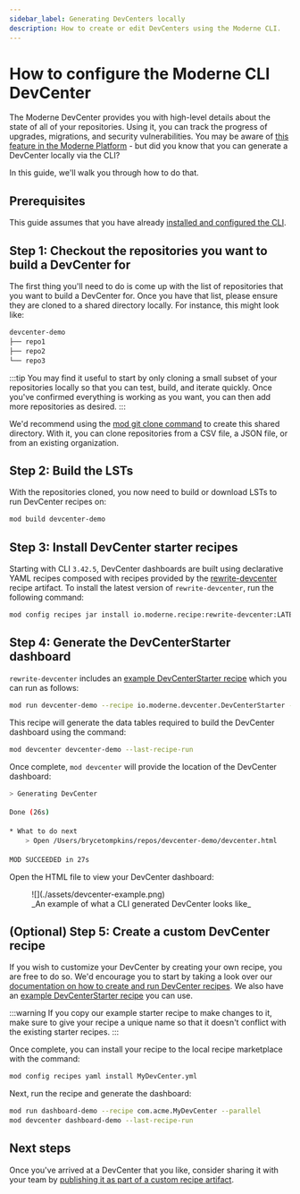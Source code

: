 ```yaml
---
sidebar_label: Generating DevCenters locally
description: How to create or edit DevCenters using the Moderne CLI.
---
```


# How to configure the Moderne CLI DevCenter

The Moderne DevCenter provides you with high-level details about the state of all of your repositories. Using it, you can track the progress of upgrades, migrations, and security vulnerabilities. You may be aware of [this feature in the Moderne Platform](../../moderne-platform/getting-started/dev-center.md) - but did you know that you can generate a DevCenter locally via the CLI?

In this guide, we'll walk you through how to do that.

## Prerequisites

This guide assumes that you have already [installed and configured the CLI](../getting-started/cli-intro.md#installation-and-configuration).

## Step 1: Checkout the repositories you want to build a DevCenter for

The first thing you'll need to do is come up with the list of repositories that you want to build a DevCenter for. Once you have that list, please ensure they are cloned to a shared directory locally. For instance, this might look like:

```bash
devcenter-demo
├── repo1
├── repo2
└── repo3
```

:::tip
You may find it useful to start by only cloning a small subset of your repositories locally so that you can test, build, and iterate quickly. Once you've confirmed everything is working as you want, you can then add more repositories as desired.
:::

We'd recommend using the [mod git clone command](../cli-reference.md#mod-git-clone) to create this shared directory. With it, you can clone repositories from a CSV file, a JSON file, or from an existing organization.

## Step 2: Build the LSTs

With the repositories cloned, you now need to build or download LSTs to run DevCenter recipes on:

```bash
mod build devcenter-demo
```

## Step 3: Install DevCenter starter recipes

Starting with CLI `3.42.5`, DevCenter dashboards are built using declarative YAML recipes composed with recipes provided by the [rewrite-devcenter](https://github.com/moderneinc/rewrite-devcenter) recipe artifact. To install the latest version of `rewrite-devcenter`, run the following command:

```bash
mod config recipes jar install io.moderne.recipe:rewrite-devcenter:LATEST
```

## Step 4: Generate the DevCenterStarter dashboard

`rewrite-devcenter` includes an [example DevCenterStarter recipe](https://github.com/moderneinc/rewrite-devcenter/blob/main/src/main/resources/META-INF/rewrite/devcenter-starter.yml) which you can run as follows:

```bash
mod run devcenter-demo --recipe io.moderne.devcenter.DevCenterStarter --parallel
```

This recipe will generate the data tables required to build the DevCenter dashboard using the command:

```bash
mod devcenter devcenter-demo --last-recipe-run
```

Once complete, `mod devcenter` will provide the location of the DevCenter dashboard:

```bash
> Generating DevCenter

Done (26s)

* What to do next
    > Open /Users/brycetompkins/repos/devcenter-demo/devcenter.html

MOD SUCCEEDED in 27s
```

Open the HTML file to view your DevCenter dashboard:

<figure>
  ![](./assets/devcenter-example.png)
  <figcaption>_An example of what a CLI generated DevCenter looks like_</figcaption>
</figure>


## (Optional) Step 5: Create a custom DevCenter recipe

If you wish to customize your DevCenter by creating your own recipe, you are free to do so. We'd encourage you to start by taking a look over our [documentation on how to create and run DevCenter recipes](../../../administrator-documentation/moderne-platform/how-to-guides/dev-center.md). We also have an [example DevCenterStarter recipe](https://github.com/moderneinc/rewrite-devcenter/blob/main/src/main/resources/META-INF/rewrite/devcenter-starter.yml) you can use. 

:::warning
If you copy our example starter recipe to make changes to it, make sure to give your recipe a unique name so that it doesn't conflict with the existing starter recipes.
:::

Once complete, you can install your recipe to the local recipe marketplace with the command:

```bash
mod config recipes yaml install MyDevCenter.yml
```

Next, run the recipe and generate the dashboard:

```bash
mod run dashboard-demo --recipe com.acme.MyDevCenter --parallel
mod devcenter dashboard-demo --last-recipe-run
```

## Next steps

Once you've arrived at a DevCenter that you like, consider sharing it with your team by [publishing it as part of a custom recipe artifact](../../moderne-platform/how-to-guides/writing-and-installing-recipes.md).